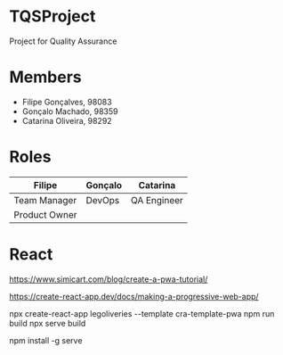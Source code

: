# TQSProject
Project for Quality Assurance

# Members
- Filipe Gonçalves, 98083
- Gonçalo Machado, 98359
- Catarina Oliveira, 98292

# Roles
| Filipe | Gonçalo | Catarina |
| ------------- | ------------- | ------------- |
| Team Manager | DevOps | QA Engineer |
| Product Owner |  |  |

# React
https://www.simicart.com/blog/create-a-pwa-tutorial/

https://create-react-app.dev/docs/making-a-progressive-web-app/

npx create-react-app legoliveries --template cra-template-pwa
npm run build
npx serve build

npm install -g serve